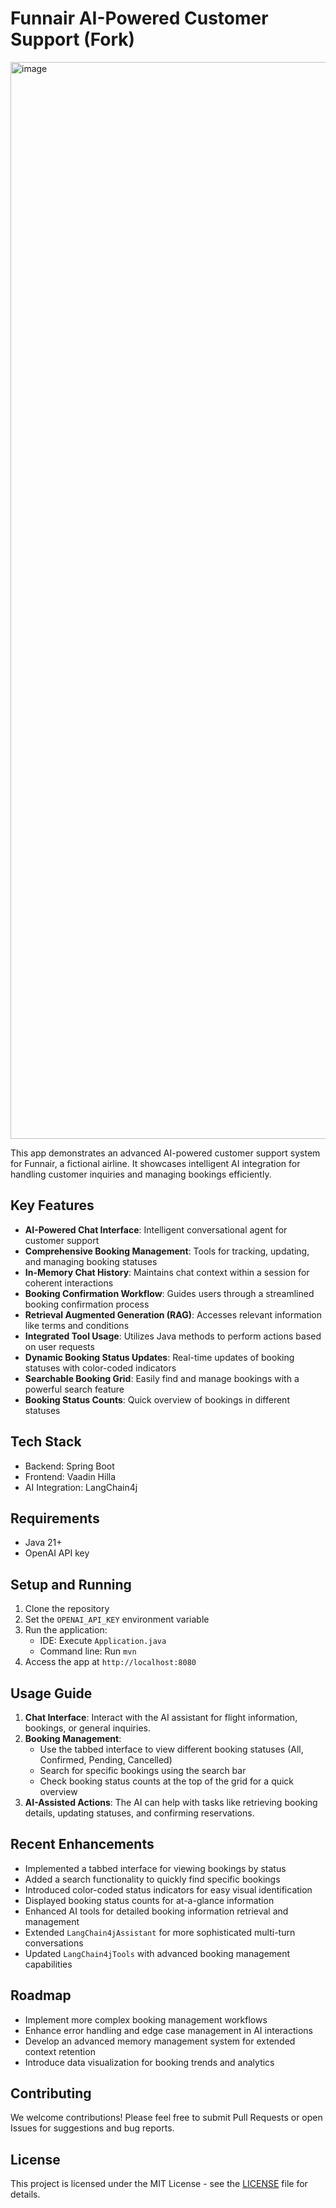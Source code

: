 # Funnair AI-Powered Customer Support (Fork)

<img width="1723" alt="image" src="https://github.com/user-attachments/assets/d57cd1b8-6295-4a8e-aebb-90ce9b7c8578">

This app demonstrates an advanced AI-powered customer support system for Funnair, a fictional airline. It showcases intelligent AI integration for handling customer inquiries and managing bookings efficiently.

## Key Features

- **AI-Powered Chat Interface**: Intelligent conversational agent for customer support
- **Comprehensive Booking Management**: Tools for tracking, updating, and managing booking statuses
- **In-Memory Chat History**: Maintains chat context within a session for coherent interactions
- **Booking Confirmation Workflow**: Guides users through a streamlined booking confirmation process
- **Retrieval Augmented Generation (RAG)**: Accesses relevant information like terms and conditions
- **Integrated Tool Usage**: Utilizes Java methods to perform actions based on user requests
- **Dynamic Booking Status Updates**: Real-time updates of booking statuses with color-coded indicators
- **Searchable Booking Grid**: Easily find and manage bookings with a powerful search feature
- **Booking Status Counts**: Quick overview of bookings in different statuses

## Tech Stack

- Backend: Spring Boot
- Frontend: Vaadin Hilla
- AI Integration: LangChain4j

## Requirements

- Java 21+
- OpenAI API key

## Setup and Running

1. Clone the repository
2. Set the `OPENAI_API_KEY` environment variable
3. Run the application:
   - IDE: Execute `Application.java`
   - Command line: Run `mvn`
4. Access the app at `http://localhost:8080`

## Usage Guide

1. **Chat Interface**: Interact with the AI assistant for flight information, bookings, or general inquiries.
2. **Booking Management**: 
   - Use the tabbed interface to view different booking statuses (All, Confirmed, Pending, Cancelled)
   - Search for specific bookings using the search bar
   - Check booking status counts at the top of the grid for a quick overview
3. **AI-Assisted Actions**: The AI can help with tasks like retrieving booking details, updating statuses, and confirming reservations.

## Recent Enhancements

- Implemented a tabbed interface for viewing bookings by status
- Added a search functionality to quickly find specific bookings
- Introduced color-coded status indicators for easy visual identification
- Displayed booking status counts for at-a-glance information
- Enhanced AI tools for detailed booking information retrieval and management
- Extended `LangChain4jAssistant` for more sophisticated multi-turn conversations
- Updated `LangChain4jTools` with advanced booking management capabilities

## Roadmap

- Implement more complex booking management workflows
- Enhance error handling and edge case management in AI interactions
- Develop an advanced memory management system for extended context retention
- Introduce data visualization for booking trends and analytics

## Contributing

We welcome contributions! Please feel free to submit Pull Requests or open Issues for suggestions and bug reports.

## License

This project is licensed under the MIT License - see the [LICENSE](LICENSE) file for details.

